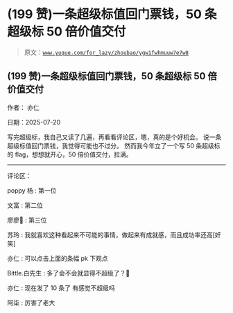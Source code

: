 # (199 赞)一条超级标值回门票钱，50 条超级标 50 倍价值交付

> 原文：[`www.yuque.com/for_lazy/zhoubao/ygw1fwhmuuw7e7w8`](https://www.yuque.com/for_lazy/zhoubao/ygw1fwhmuuw7e7w8)

## (199 赞)一条超级标值回门票钱，50 条超级标 50 倍价值交付

作者： 亦仁

日期：2025-07-20

写完超级标，我自己又读了几遍，再看看评论区，嗯，真的是个好机会。 说一条超级标值回门票钱，我觉得可能也不过分。 然而我今年立了一个写 50
条超级标的 flag，想想就开心，50 倍价值交付，拉满。

* * *

评论区：

poppy 杨 : 第一位

文富 : 第二位

廖廖🌠 : 第三位

苏玲 : 我就喜欢这种看起来不可能的事情，做起来有成就感，而且成功率还高[奸笑]

亦仁 : 可以点击上面的条幅 pk 下观点

Bittle.白先生 : 多了会不会就显得不超级了？🤔

亦仁 : 现在发了 10 条了 有感觉不超级吗

阿柒 : 厉害了老大